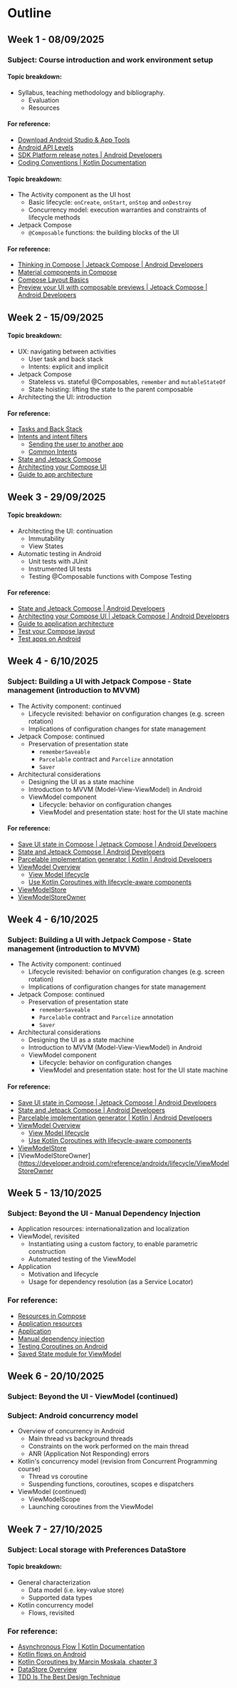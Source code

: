 # Outline

## Week 1 - 08/09/2025
### Subject: Course introduction and work environment setup

#### Topic breakdown:
* Syllabus, teaching methodology and bibliography.
  * Evaluation
  * Resources


#### For reference:
* [Download Android Studio & App Tools](https://developer.android.com/studio)
* [Android API Levels](https://apilevels.com/)
* [SDK Platform release notes | Android Developers](https://developer.android.com/studio/releases/platforms)
* [Coding Conventions | Kotlin Documentation](https://kotlinlang.org/docs/coding-conventions.html)



#### Topic breakdown:
* The Activity component as the UI host
  * Basic lifecycle: `onCreate`, `onStart`, `onStop` and `onDestroy`
  * Concurrency model: execution warranties and constraints of lifecycle methods
* Jetpack Compose 
  * `@Composable` functions: the building blocks of the UI

#### For reference:

* [Thinking in Compose | Jetpack Compose | Android Developers](https://developer.android.com/develop/ui/compose/mental-model)
* [Material components in Compose](https://developer.android.com/develop/ui/compose/components)
* [Compose Layout Basics](https://developer.android.com/develop/ui/compose/layouts/basics)
* [Preview your UI with composable previews | Jetpack Compose | Android Developers](https://developer.android.com/develop/ui/compose/tooling/previews)


## Week 2 - 15/09/2025


#### Topic breakdown:
* UX: navigating between activities
  * User task and back stack
  * Intents: explicit and implicit
* Jetpack Compose
  * Stateless vs. stateful @Composables, `remember` and `mutableStateOf` 
  * State hoisting: lifting the state to the parent composable
* Architecting the UI: introduction

#### For reference:
* [Tasks and Back Stack](https://developer.android.com/guide/components/activities/tasks-and-back-stack)
* [Intents and intent filters](https://developer.android.com/guide/components/intents-filters)
  * [Sending the user to another app](https://developer.android.com/training/basics/intents/sending)
  * [Common Intents](https://developer.android.com/guide/components/intents-common)
* [State and Jetpack Compose](https://developer.android.com/develop/ui/compose/state#state-and-composition)
* [Architecting your Compose UI](https://developer.android.com/develop/ui/compose/architecture)
* [Guide to app architecture](https://developer.android.com/topic/architecture)

  
## Week 3 - 29/09/2025

#### Topic breakdown:
* Architecting the UI: continuation
  * Immutability
  * View States
* Automatic testing in Android
  * Unit tests with JUnit
  * Instrumented UI tests
  * Testing @Composable functions with Compose Testing

#### For reference:
* [State and Jetpack Compose | Android Developers](https://developer.android.com/develop/ui/compose/state#managing-state) 
* [Architecting your Compose UI | Jetpack Compose | Android Developers](https://developer.android.com/jetpack/compose/architecture)
* [Guide to application architecture](https://developer.android.com/jetpack/guide)
* [Test your Compose layout](https://developer.android.com/develop/ui/compose/testing) 
* [Test apps on Android](https://developer.android.com/training/testing)


## Week 4 - 6/10/2025
### Subject: Building a UI with Jetpack Compose - State management (introduction to MVVM)

* The Activity component: continued
  * Lifecycle revisited: behavior on configuration changes (e.g. screen rotation)
  * Implications of configuration changes for state management
* Jetpack Compose: continued
  * Preservation of presentation state
    * `rememberSaveable`
    * `Parcelable` contract and `Parcelize` annotation
	* `Saver`
* Architectural considerations
  * Designing the UI as a state machine
  * Introduction to MVVM (Model-View-ViewModel) in Android
  * ViewModel component
    * Lifecycle: behavior on configuration changes
    * ViewModel and presentation state: host for the UI state machine
  

#### For reference:
* [Save UI state in Compose | Jetpack Compose | Android Developers](https://developer.android.com/develop/ui/compose/state-saving)
* [State and Jetpack Compose | Android Developers](https://developer.android.com/develop/ui/compose/state#restore-ui-state)
* [Parcelable implementation generator | Kotlin | Android Developers](https://developer.android.com/kotlin/parcelize) 
* [ViewModel Overview](https://developer.android.com/topic/libraries/architecture/viewmodel)
  * [View Model lifecycle](https://developer.android.com/topic/libraries/architecture/viewmodel#lifecycle)
  * [Use Kotlin Coroutines with lifecycle-aware components](https://developer.android.com/topic/libraries/architecture/coroutines#viewmodelscope)
* [ViewModelStore](https://developer.android.com/reference/androidx/lifecycle/ViewModelStore)
* [ViewModelStoreOwner](https://developer.android.com/reference/androidx/lifecycle/ViewModelStoreOwner)


## Week 4 - 6/10/2025
### Subject: Building a UI with Jetpack Compose - State management (introduction to MVVM)

* The Activity component: continued
  * Lifecycle revisited: behavior on configuration changes (e.g. screen rotation)
  * Implications of configuration changes for state management
* Jetpack Compose: continued
  * Preservation of presentation state
    * `rememberSaveable`
    * `Parcelable` contract and `Parcelize` annotation
	* `Saver`
* Architectural considerations
  * Designing the UI as a state machine
  * Introduction to MVVM (Model-View-ViewModel) in Android
  * ViewModel component
    * Lifecycle: behavior on configuration changes
    * ViewModel and presentation state: host for the UI state machine
  

#### For reference:
* [Save UI state in Compose | Jetpack Compose | Android Developers](https://developer.android.com/develop/ui/compose/state-saving)
* [State and Jetpack Compose | Android Developers](https://developer.android.com/develop/ui/compose/state#restore-ui-state)
* [Parcelable implementation generator | Kotlin | Android Developers](https://developer.android.com/kotlin/parcelize) 
* [ViewModel Overview](https://developer.android.com/topic/libraries/architecture/viewmodel)
  * [View Model lifecycle](https://developer.android.com/topic/libraries/architecture/viewmodel#lifecycle)
  * [Use Kotlin Coroutines with lifecycle-aware components](https://developer.android.com/topic/libraries/architecture/coroutines#viewmodelscope)
* [ViewModelStore](https://developer.android.com/reference/androidx/lifecycle/ViewModelStore)
* [ViewModelStoreOwner](https://developer.android.com/reference/androidx/lifecycle/ViewModelStoreOwner

## Week 5 - 13/10/2025

### Subject: Beyond the UI - Manual Dependency Injection

* Application resources: internationalization and localization
* ViewModel, revisited
  * Instantiating using a custom factory, to enable parametric construction
  * Automated testing of the ViewModel
* Application
  * Motivation and lifecycle
  * Usage for dependency resolution (as a Service Locator)
  
### For reference:
* [Resources in Compose](https://developer.android.com/jetpack/compose/resources)
* [Application resources](https://developer.android.com/guide/topics/resources/providing-resources)
* [Application](https://developer.android.com/reference/android/app/Application)
* [Manual dependency injection](https://developer.android.com/training/dependency-injection/manual)
* [Testing Coroutines on Android](https://developer.android.com/kotlin/coroutines/test)
* [Saved State module for ViewModel](https://developer.android.com/topic/libraries/architecture/viewmodel/viewmodel-savedstate)


## Week 6 - 20/10/2025

### Subject: Beyond the UI - ViewModel (continued)

### Subject: Android concurrency model
* Overview of concurrency in Android
  * Main thread vs background threads
  * Constraints on the work performed on the main thread
  * ANR (Application Not Responding) errors
* Kotlin's concurrency model (revision from Concurrent Programming course)
  * Thread vs coroutine
  * Suspending functions, coroutines, scopes e dispatchers
* ViewModel (continued)
  * ViewModelScope
  * Launching coroutines from the ViewModel

## Week 7 - 27/10/2025

### Subject: Local storage with Preferences DataStore

#### Topic breakdown:
* General characterization
  * Data model (i.e. key-value store)
  * Supported data types
* Kotlin concurrency model
  * Flows, revisited 

### For reference:
  * [Asynchronous Flow | Kotlin Documentation](https://kotlinlang.org/docs/flow.html) 
  * [Kotlin flows on Android](https://developer.android.com/kotlin/flow#callback)
  * [Kotlin Coroutines  by Marcin Moskala, chapter 3](https://kt.academy/book/coroutines)
  * [DataStore Overview](https://developer.android.com/topic/libraries/architecture/datastore)
  * [TDD Is The Best Design Technique](https://www.youtube.com/watch?v=ln4WnxX-wrw)
  